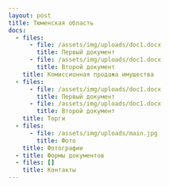 ```yaml
---
layout: post
title: Тюменская область
docs:
  - files:
      - file: /assets/img/uploads/doc1.docx
        title: Первый документ
      - file: /assets/img/uploads/doc1.docx
        title: Второй документ
    title: Комиссионная продажа имущества
  - files:
      - file: /assets/img/uploads/doc1.docx
        title: Первый документ
      - file: /assets/img/uploads/doc1.docx
        title: Второй документ
    title: Торги
  - files:
      - file: /assets/img/uploads/main.jpg
        title: Фото
    title: Фотографии
  - title: Формы документов
  - files: []
    title: Контакты
---
```


